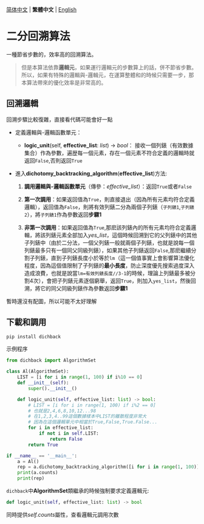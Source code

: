 [简体中文](README_CN.md) | **繁體中文** | [English](README_EN.md)


# 二分回溯算法
一種節省步數的，效率高的回溯算法。

> 但是本算法依靠**邏輯元**，如果運行邏輯元的步數算上的話，併不節省步數。所以，如果有特殊的邏輯與-邏輯元，在運算整體和的時候只需要一步，那本算法帶來的優化效率是非常高的。

## 回溯邏輯

回溯步驟比較復雜，直接看代碼可能會好一點

- 定義邏輯與-邏輯函數單元：

    - **logic_unit**(self, **effective_list**: *list*) -> *bool*： 接收一個列錶（有效數據集合）作為參數，遍歴每一個元素，存在一個元素不符合定義的邏輯時就返回`False`,否則返回`True`

- 進入**dichotomy_backtracking_algorithm**(**effective_list**)方法:

    1. **調用邏輯與-邏輯函數單元**（傳參：*effective_list*）：返回`True`或者`False`

    2. **第一次調用**：如果返回值為`True`，則直接退出（因為所有元素均符合定義邏輯），返回值為`False`，則將有效列錶二分為兩個子列錶（`子列錶1`,`子列錶2`），將`子列錶1`作為參數返回**步驟1**

    3. **非第一次調用**：如果返回值為`True`,那麽該列錶內的所有元素均符合定義邏輯，將該列錶元素全部加入*yes_list*，這個時候回溯到它的父列錶中的其他子列錶中（由於二分法，一個父列錶一般就兩個子列錶，也就是說每一個列錶最多只有一個同父同級列錶），如果其他子列錶返回`False`,那麽繼續分割子列錶，直到子列錶長度小於等於`lm`（這一個值事實上會影響算法優化程度，因為這個值限制了子列錶的**最小長度**，防止深度優先搜索過度深入造成浪費，也就是說當`lm=有效列錶長度//3-1`的時候，理論上列錶最多被分割4次），會把子列錶元素逐個窮舉，返回`True`，則加入`yes_list`，然後回溯，將它的同父同級列錶作為參數返回**步驟1**

暫時還沒有配圖，所以可能不太好理解

## 下載和調用

```bash
pip install dichback
```

示例程序
```python
from dichback import AlgorithmSet

class Al(AlgorithmSet):
    LIST = [i for i in range(1, 100) if i%10 == 0]
    def __init__(self):
        super().__init__()

    def logic_unit(self, effective_list: list) -> bool:
        # LIST = [i for i in range(1, 100) if i%2 == 0]
        # 也就是2,4,6,8,10,12...98
        # 在1,2,3,4..99這個數據樣本中LIST的離散程度非常大
        # 因為在這個邏輯單元中相當於True,False,True.False...
        for i in effective_list:
            if not i in self.LIST:
                return False
        return True

if __name__ == '__main__':
    a = Al()
    rep = a.dichotomy_backtracking_algorithm([i for i in range(1, 100)])
    print(a.counts)
    print(rep)
```

`dichback`中**AlgorithmSet**類繼承的時候強制要求定義邏輯元:
```Python
def logic_unit(self, effective_list: list) -> bool
```

同時提供*self.counts*屬性，查看邏輯元調用次數